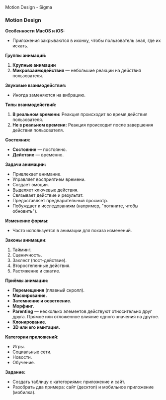 Motion Design - Sigma
### Motion Design

**Особенности MacOS и iOS:**
- Приложения закрываются в иконку, чтобы пользователь знал, где их искать.

**Группы анимаций:**
1. **Крупные анимации**
2. **Микровзаимодействия** — небольшие реакции на действия пользователя.

**Звуковые взаимодействия:**
- Иногда заменяются на вибрацию.

**Типы взаимодействий:**
1. **В реальном времени:** Реакция происходит во время действия пользователя.
2. **Не в реальном времени:** Реакция происходит после завершения действия пользователя.

**Состояния:**
- **Состояние** — постоянно.
- **Действие** — временно.

**Задачи анимации:**
- Привлекает внимание.
- Управляет восприятием времени.
- Создает эмоции.
- Выделяет ключевые действия.
- Связывает действие и результат.
- Предоставляет предварительный просмотр.
- Побуждает к исследованиям (например, "потяните, чтобы обновить").

**Изменение формы:**
- Часто используется в анимации для показа изменений.

**Законы анимации:**
1. Тайминг.
2. Сценичность.
3. Захлест (пост-действие).
4. Второстепенные действия.
5. Растяжение и сжатие.

**Приёмы анимации:**
- **Перемещения** (плавный скролл).
- **Маскирование.**
- **Затемнение и осветление.**
- **Морфинг.**
- **Parenting** — несколько элементов действуют относительно друг друга. Прямое или отложенное влияние одного значения на другое.
- **Клонирование.**
- **3D или его имитация.**

**Категории приложений:**
- Игры.
- Социальные сети.
- Новости.
- Обучение.

**Задание:**
- Создать таблицу с категориями: приложение и сайт.
- Разобрать два примера: сайт (десктоп) и мобильное приложение (мобилка).